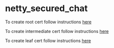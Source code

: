 # netty_secured_chat

To create root cert follow instructions [here](CERTS_SELF_SIGNED_ROOT.md)

To create intermediate cert follow instructions [here](CERTS_INTERMEDIATE.md)

To create leaf cert follow instructions [here](CERTS_LEAF.md)
